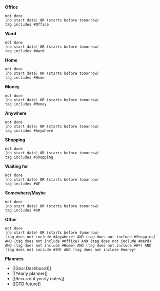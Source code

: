 **Office**
```tasks
not done
(no start date) OR (starts before tomorrow)
tag includes #Office 
```

**Ward**
```tasks
not done
(no start date) OR (starts before tomorrow)
tag includes #Ward 
```

**Home**
```tasks
not done
(no start date) OR (starts before tomorrow)
tag includes #Home 
```

**Money**
```tasks
not done
(no start date) OR (starts before tomorrow)
tag includes #Money
```

**Anywhere**
```tasks
not done
(no start date) OR (starts before tomorrow)
tag includes #Anywhere
```

**Shopping**
```tasks
not done
(no start date) OR (starts before tomorrow)
tag includes #Shopping 
```

**Waiting for**
```tasks
not done
(no start date) OR (starts before tomorrow)
tag includes #WF  
```

**Somewhere/Maybe**
```tasks
not done
(no start date) OR (starts before tomorrow)
tag includes #SM  
```

**Other**
```tasks
not done
(no start date) OR (starts before tomorrow)
(tag does not include #Anywhere) AND (tag does not include #Shopping) AND (tag does not include #Office) AND (tag does not include #Ward) AND (tag does not include #Home) AND (tag does not include #WF) AND (tag does not include #SM) AND (tag does not include #money) 
```

**Planners**
- [[Goal Dashboard]]
- [[Yearly planner]]
- [[Recurrent yearly dates]]
- [[GTD future]]



